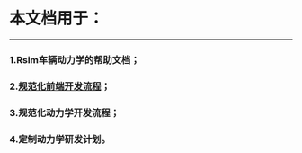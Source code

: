 # 本文档用于：
********
### 1.Rsim车辆动力学的帮助文档；
### 2.[规范化前端开发流程](前端功能说明.md)；
### 3.规范化动力学开发流程；
### 4.定制动力学研发计划。